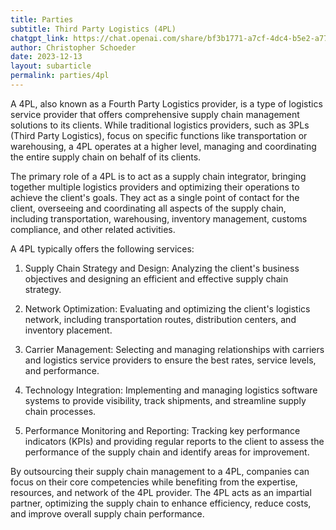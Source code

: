 ```yaml
---
title: Parties
subtitle: Third Party Logistics (4PL)
chatgpt_link: https://chat.openai.com/share/bf3b1771-a7cf-4dc4-b5e2-a77c671af776
author: Christopher Schoeder
date: 2023-12-13
layout: subarticle
permalink: parties/4pl
---
```


A 4PL, also known as a Fourth Party Logistics provider, is a type of logistics service provider that offers comprehensive supply chain management solutions to its clients. While traditional logistics providers, such as 3PLs (Third Party Logistics), focus on specific functions like transportation or warehousing, a 4PL operates at a higher level, managing and coordinating the entire supply chain on behalf of its clients.

The primary role of a 4PL is to act as a supply chain integrator, bringing together multiple logistics providers and optimizing their operations to achieve the client's goals. They act as a single point of contact for the client, overseeing and coordinating all aspects of the supply chain, including transportation, warehousing, inventory management, customs compliance, and other related activities.

A 4PL typically offers the following services:

1. Supply Chain Strategy and Design: Analyzing the client's business objectives and designing an efficient and effective supply chain strategy.

2. Network Optimization: Evaluating and optimizing the client's logistics network, including transportation routes, distribution centers, and inventory placement.

3. Carrier Management: Selecting and managing relationships with carriers and logistics service providers to ensure the best rates, service levels, and performance.

4. Technology Integration: Implementing and managing logistics software systems to provide visibility, track shipments, and streamline supply chain processes.

5. Performance Monitoring and Reporting: Tracking key performance indicators (KPIs) and providing regular reports to the client to assess the performance of the supply chain and identify areas for improvement.

By outsourcing their supply chain management to a 4PL, companies can focus on their core competencies while benefiting from the expertise, resources, and network of the 4PL provider. The 4PL acts as an impartial partner, optimizing the supply chain to enhance efficiency, reduce costs, and improve overall supply chain performance.
